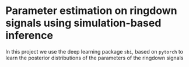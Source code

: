 # Parameter estimation on ringdown signals using simulation-based inference

In this project we use the deep learning package `sbi`, based on `pytorch` to learn the posterior distributions of the parameters of the ringdown signals
